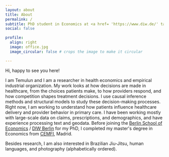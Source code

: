 ```yaml
---
layout: about
title: About
permalink: /
subtitle: PhD student in Economics at <a href= 'https://www.diw.de/' target='_blank'>DIW Berlin</a>  & <a href='https://www.tu.berlin/en/wm' target='_blank'>TU Berlin</a>
social: false

profile:
  align: right
  image: office.jpg
  image_circular: false # crops the image to make it circular

---
```


Hi, happy to see you here!

I am Temulun and I am a researcher in health economics and empirical industrial organization. My work looks at how decisions are made in healthcare, from the choices patients make, to how providers respond, and how competition shapes treatment decisions. I use causal inference methods and structural models to study these decision-making processes. Right now, I am working to understand how patients influence healthcare delivery and provider behavior in primary care. I have been working mostly with large-scale data on claims, prescriptions, and demographics, and have experience processing text and geodata. Before joining the [Berlin School of Economics](https://berlinschoolofeconomics.de/home) / [DIW Berlin](https://www.diw.de/) for my PhD, I completed my master's degree in Economics from [CEMFI](https://www.cemfi.es/index.asp), Madrid.

Besides research, I am also interested in Brazilian Jiu-Jitsu, human languages, and photography (alphabetically ordered).
